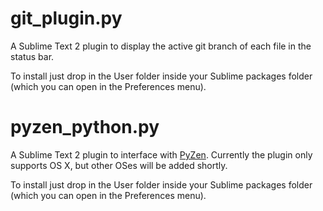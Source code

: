 git_plugin.py
=============

A Sublime Text 2 plugin to display the active git branch of each file in the status bar.

To install just drop in the User folder inside your Sublime packages folder (which you can open in the Preferences menu).

pyzen_python.py
===============

A Sublime Text 2 plugin to interface with [PyZen](http://pypi.python.org/pypi/PyZen/). Currently the plugin only supports OS X, but other OSes will be added shortly.

To install just drop in the User folder inside your Sublime packages folder (which you can open in the Preferences menu).
